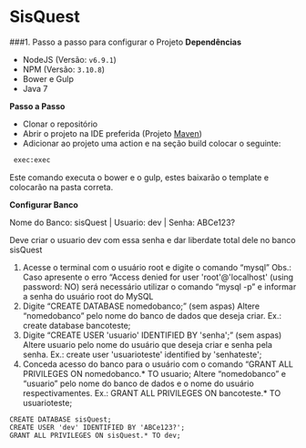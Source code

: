 # SisQuest

###1. Passo a passo para configurar o Projeto
**Dependências**

- NodeJS (Versão: ```v6.9.1```)
- NPM (Versão: ```3.10.8```)
- Bower e Gulp
- Java 7

**Passo a Passo**

- Clonar o repositório
- Abrir o projeto na IDE preferida (Projeto [Maven](https://maven.apache.org/guides/getting-started/maven-in-five-minutes.html))
- Adicionar ao projeto uma action e na seção build colocar o seguinte:
```sh
 exec:exec
```
Este comando executa o bower e o gulp, estes baixarão o template e colocarão na pasta correta.

**Configurar Banco**

Nome do Banco: sisQuest | Usuario: dev | Senha: ABCe123?

Deve criar o usuario dev com essa senha e dar liberdate total dele no banco sisQuest

1. Acesse o terminal com o usuário root e digite o comando “mysql”
Obs.: Caso apresente o erro “Access denied for user 'root'@'localhost' (using password: NO) será necessário utilizar o comando “mysql -p” e informar a senha do usuário root do MySQL
2. Digite “CREATE DATABASE nomedobanco;” (sem aspas)
Altere “nomedobanco” pelo nome do banco de dados que deseja criar. Ex.: create database bancoteste;
3. Digite “CREATE USER 'usuario' IDENTIFIED BY 'senha';” (sem aspas)
Altere usuario pelo nome do usuário que deseja criar e senha pela senha. Ex.: create user 'usuarioteste' identified by 'senhateste';
4. Conceda acesso do banco para o usuário com o comando “GRANT ALL PRIVILEGES ON nomedobanco.* TO usuario; Altere “nomedobanco” e “usuario” pelo nome do banco de dados e o nome do usuário respectivamentes. Ex.: GRANT ALL PRIVILEGES ON bancoteste.* TO usuarioteste;


```
CREATE DATABASE sisQuest;
CREATE USER 'dev' IDENTIFIED BY 'ABCe123?';
GRANT ALL PRIVILEGES ON sisQuest.* TO dev;
```
